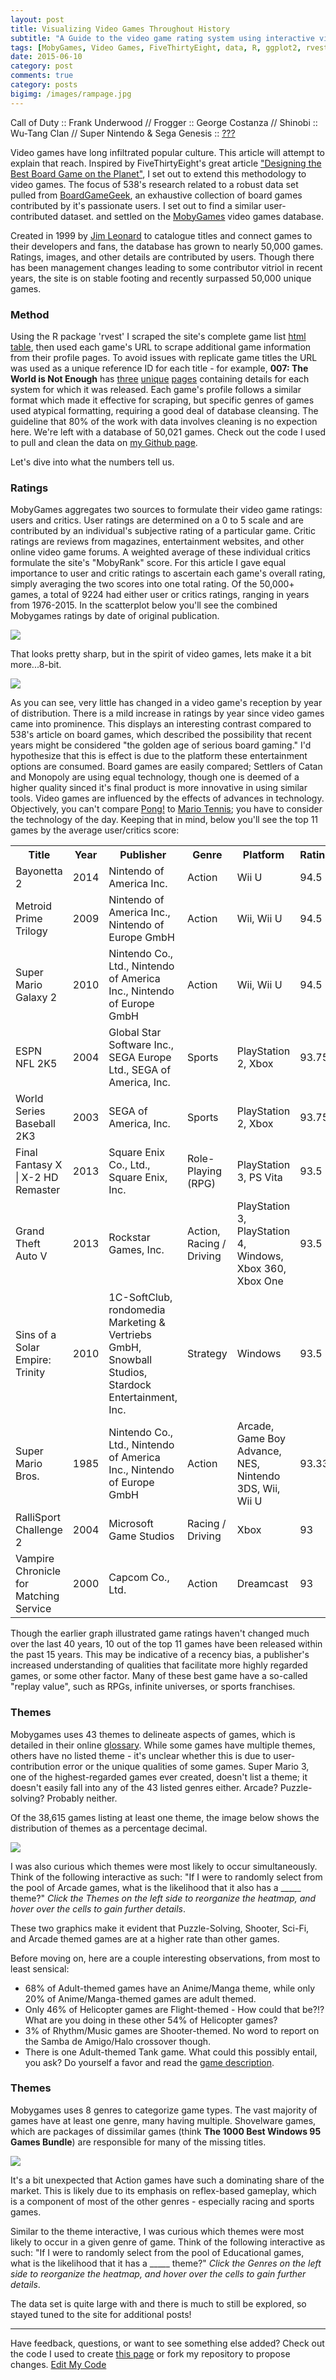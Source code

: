 ```yaml
---
layout: post
title: Visualizing Video Games Throughout History
subtitle: "A Guide to the video game rating system using interactive visuals."
tags: [MobyGames, Video Games, FiveThirtyEight, data, R, ggplot2, rvest, D3.js]
date: 2015-06-10
category: post
comments: true
category: posts
bigimg: /images/rampage.jpg
---
```


<div class="well well-lg">Call of Duty :: Frank Underwood // Frogger :: George Costanza // Shinobi :: Wu-Tang Clan // Super Nintendo & Sega Genesis :: <a href="https://youtu.be/CHio4lLOhKc?t=2m32s">???</a></div>

<p>
Video games have long infiltrated popular culture. This article will attempt to explain that reach. Inspired by FiveThirtyEight's great article <a href="http://fivethirtyeight.com/features/designing-the-best-board-game-on-the-planet/">"Designing the Best Board Game on the Planet"</a>, I set out to extend this methodology to video games. The focus of 538's research related to a robust data set pulled from <a href="http://boardgamegeek.com/">BoardGameGeek</a>, an exhaustive collection of board games contributed by it's passionate users. I set out to find a similar user-contributed dataset. and settled on the <a href="https://www.mobygames.com/">MobyGames</a> video games database.

<p>
Created in 1999 by <a href="https://www.mobygames.com/info/faq5">Jim Leonard</a> to catalogue titles and connect games to their developers and fans, the database has grown to nearly 50,000 games. Ratings, images, and other details are contributed by users. Though there has been management changes leading to some contributor vitriol in recent years, the site is on stable footing and recently surpassed 50,000 unique games.
</p>

<h3>Method</h3>
<p>
Using the R package 'rvest' I scraped the site's complete game list <a href="http://www.mobygames.com/browse/games/list-games/">html table</a>, then used each game's URL to scrape additional game information from their profile pages. To avoid issues with replicate game titles the URL was used as a unique reference ID for each title - for example, <b>007: The World is Not Enough</b> has <a href="http://www.mobygames.com/game/007-the-world-is-not-enough">three</a> <a href="http://www.mobygames.com/game/007-the-world-is-not-enough_">unique</a> <a href="http://www.mobygames.com/game/007-the-world-is-not-enough__">pages</a> containing details for each system for which it was released. Each game's profile follows a similar format which made it effective for scraping, but specific genres of games used atypical formatting, requiring a good deal of database cleansing. The guideline that 80% of the work with data involves cleaning is no expection here. We're left with a database of 50,021 games. Check out the code I used to pull and clean the data on <a href="https://github.com/mikeleeco/Mobygames-Scraper/blob/master/MobygamesScraper.R">my Github page</a>.
</p>
<p>
Let's dive into what the numbers tell us.
</p>

<h3>Ratings</h3>
<p>
MobyGames aggregates two sources to formulate their video game ratings: users and critics. User ratings are determined on a 0 to 5 scale and are contributed by an individual's subjective rating of a particular game. Critic ratings are reviews from magazines, entertainment websites, and other online video game forums. A weighted average of these individual critics formulate the site's "MobyRank" score. For this article I gave equal importance to user and critic ratings to ascertain each game's overall rating, simply averaging the two scores into one total rating. Of the 50,000+ games, a total of 9224 had either user or critics ratings, ranging in years from 1976-2015. In the scatterplot below you'll see the combined Mobygames ratings by date of original publication.
</p>
<img src="/images/gamerank.png" class="img-responsive center-block center-block">


<p>

That looks pretty sharp, but in the spirit of video games, lets make it a bit more...8-bit.
</p>
<p>
<img src="/images/mean_game_ranking_2d.png" class="img-responsive center-block">

</p>

<p>
As you can see, very little has changed in a video game's reception by year of distribution. There is a mild increase in ratings by year since video games came into prominence. This displays an interesting contrast compared to 538's article on board games, which described the possibility that recent years might be considered "the golden age of serious board gaming." I'd hypothesize that this is effect is due to the platform these entertainment options are consumed. Board games are easily compared; Settlers of Catan and Monopoly are using equal technology, though one is deemed of a higher quality sinced it's final product is more innovative in using similar tools. Video games are influenced by the effects of advances in technology. Objectively, you can't compare <a href="https://www.mobygames.com/game/pong____">Pong!</a> to <a href="https://www.mobygames.com/game/mario-tennis">Mario Tennis</a>; you have to consider the technology of the day. Keeping that in mind, below you'll see the top 11 games by the average user/critics score:
</p>
<p>
<p><div class="table-responsive"><table class="table table-hover"><tr class="info"><th>Title</th><th>Year</th><th>Publisher</th><th>Genre</th><th>Platform</th><th>Rating</th></tr>
 <tr><td>Bayonetta 2</td><td>2014</td><td>Nintendo of America Inc.</td><td>Action</td><td>Wii U</td><td>94.5</td></tr>
 <tr><td>Metroid Prime Trilogy</td><td>2009</td><td>Nintendo of America Inc., Nintendo of Europe GmbH</td><td>Action</td><td>Wii, Wii U</td><td>94.5</td></tr>
 <tr><td>Super Mario Galaxy 2</td><td>2010</td><td>Nintendo Co., Ltd., Nintendo of America Inc., Nintendo of Europe GmbH</td><td>Action</td><td>Wii, Wii U</td><td>94.5</td></tr>
 <tr><td>ESPN NFL 2K5</td><td>2004</td><td>Global Star Software Inc., SEGA Europe Ltd., SEGA of America, Inc.</td><td>Sports</td><td>PlayStation 2, Xbox</td><td>93.75</td></tr>
 <tr><td>World Series Baseball 2K3</td><td>2003</td><td>SEGA of America, Inc.</td><td>Sports</td><td>PlayStation 2, Xbox</td><td>93.75</td></tr>
 <tr><td>Final Fantasy X | X-2 HD Remaster</td><td>2013</td><td>Square Enix Co., Ltd., Square Enix, Inc.</td><td>Role-Playing (RPG)</td><td>PlayStation 3, PS Vita</td><td>93.5</td></tr>
 <tr><td>Grand Theft Auto V</td><td>2013</td><td>Rockstar Games, Inc.</td><td>Action, Racing / Driving</td><td>PlayStation 3, PlayStation 4, Windows, Xbox 360, Xbox One</td><td>93.5</td></tr>
 <tr><td>Sins of a Solar Empire: Trinity</td><td>2010</td><td>1C-SoftClub, rondomedia Marketing & Vertriebs GmbH, Snowball Studios, Stardock Entertainment, Inc.</td><td>Strategy</td><td>Windows</td><td>93.5</td></tr>
 <tr><td>Super Mario Bros.</td><td>1985</td><td>Nintendo Co., Ltd., Nintendo of America Inc., Nintendo of Europe GmbH</td><td>Action</td><td>Arcade, Game Boy Advance, NES, Nintendo 3DS, Wii, Wii U</td><td>93.33</td></tr>
 <tr><td>RalliSport Challenge 2</td><td>2004</td><td>Microsoft Game Studios</td><td>Racing / Driving</td><td>Xbox</td><td>93</td></tr>
 <tr><td>Vampire Chronicle for Matching Service</td><td>2000</td><td>Capcom Co., Ltd.</td><td>Action</td><td>Dreamcast</td><td>93</td></tr></table></div></p>
</p>

<p>
Though the earlier graph illustrated game ratings haven't changed much over the last 40 years, 10 out of the top 11 games have been released within the past 15 years. This may be indicative of a recency bias, a publisher's increased understanding of qualities that facilitate more highly regarded games, or some other factor. Many of these best game have a so-called "replay value", such as RPGs, infinite universes, or sports franchises.
</p>


<h3>Themes</h3>
<p>
Mobygames uses 43 themes to delineate aspects of games, which is detailed in their online <a href="http://www.mobygames.com/glossary/genres">glossary</a>. While some games have multiple themes, others have no listed theme - it's unclear whether this is due to user-contribution error or the unique qualities of some games. Super Mario 3, one of the highest-regarded games ever created, doesn't list a theme; it doesn't easily fall into any of the 43 listed genres either. Arcade? Puzzle-solving? Probably neither.
</p>
<p>
Of the 38,615 games listing at least one theme, the image below shows the distribution of themes as a percentage decimal.
</p>
<img src="/images/games_by_theme.png" class="img-responsive center-block">

<p>

I was also curious which themes were most likely to occur simultaneously. Think of the following interactive as such: "If I were to randomly select from the pool of Arcade games, what is the likelihood that it also has a _____ theme?" <i>Click the Themes on the left side to reorganize the heatmap, and hover over the cells to gain further details</i>.
</p>
<style>
      svg *::selection {
         background : transparent;
         width: 700px;
         height: 500px;
         margin-left: 30px;
         font-size: 13px;	
      }
     
      svg *::-moz-selection {
         background:transparent;
      } 
     
      svg *::-webkit-selection {
         background:transparent;
      }
      rect.selection {
        stroke          : #333;
        stroke-dasharray: 4px;
        stroke-opacity  : 0.5;
        fill            : transparent;
      }

      rect.cell-border {
        stroke: #eee;
        stroke-width:0.3px;   
      }

      rect.cell-selected {
        stroke: rgb(51,102,153);
        stroke-width:0.5px;   
      }

      rect.cell-hover {
        stroke: #F00;
        stroke-width:0.3px;   
      }

      text.mono {
        font-size: 9pt;
        font-family: Andale Mono, Andale Mono;
        fill: #4a4a4a;
      }

      text.text-selected {
        fill: #000;
      }

      text.text-highlight {
        fill: #c00;
      }
      text.text-hover {
        fill: #00C;
      }
      #tooltip {
        position: absolute;
        width: 200px;
        height: auto;
        padding: 10px;
        background-color: white;
        -webkit-border-radius: 10px;
        -moz-border-radius: 10px;
        border-radius: 10px;
        -webkit-box-shadow: 4px 4px 10px rgba(0, 0, 0, 0.4);
        -moz-box-shadow: 4px 4px 10px rgba(0, 0, 0, 0.4);
        box-shadow: 4px 4px 10px rgba(0, 0, 0, 0.4);
        pointer-events: none;
      }

      #tooltip.hidden {
        display: none;
      }

      #tooltip p {
        margin: 0;
        font-family: Andale Mono;
        font-size: 12px;
        line-height: 20px;
      }
</style>


<div id="tooltip" class="hidden">
	<p><span id="value"></span></p>
</div>

<script src="http://d3js.org/d3.v3.min.js"></script>



<div id="chart1" class="text-center"></div>

<script>
var margin = { top: 175, right: 10, bottom: 50, left: 175 },
  cellSize=12;
  col_number=43;
  row_number=43;
  width = cellSize*col_number, // - margin.left - margin.right,
  height = cellSize*row_number , // - margin.top - margin.bottom,
  //gridSize = Math.floor(width / 24),
  legendElementWidth = cellSize*2.5,
  colorBuckets = 11,
  colors = ['#FFFFFF','#F1EEF6','#E6D3E1','#DBB9CD','#D19EB9','#C684A4','#BB6990','#B14F7C','#A63467','#9B1A53','#91003F'];
  hcrow = [1,2,3,4,5,6,7,8,9,10,11,12,13,14,15,16,17,18,19,20,21,22,23,24,25,26,27,28,29,30,31,32,33,34,35,36,37,38,39,40,41,42,43],
  hccol = [1,2,3,4,5,6,7,8,9,10,11,12,13,14,15,16,17,18,19,20,21,22,23,24,25,26,27,28,29,30,31,32,33,34,35,36,37,38,39,40,41,42,43],
  rowLabel = ['Adult','Anime/Manga','Arcade','BattleMech','Board/PartyGame','Cards/Tiles','Casino','Chess','Comics','Cyberpunk/DarkSci-Fi','Detective/Mystery','Fantasy','Fighting','Flight','GameShow','Helicopter','HistoricalBattle','Horror','InteractiveFiction (IF)','IF (w/Graphics)','InteractiveMovie','Managerial','MartialArts','Meditative/Zen','Mental Training','Naval','Paddle/Pong','PersistentUniverse','Pinball','Post-Apocalyptic','Puzzle-Solving','Real-Time','Rhythm/Music','Sci-Fi/Futuristic','Shooter','Spy/Espionage','Stealth','Survival','Tank','Train','Turn-based','VideoBackdrop','VisualNovel'],
  colLabel = ['Adult','Anime/Manga','Arcade','BattleMech','Board/PartyGame','Cards/Tiles','Casino','Chess','Comics','Cyberpunk/DarkSci-Fi','Detective/Mystery','Fantasy','Fighting','Flight','GameShow','Helicopter','HistoricalBattle','Horror','InteractiveFiction (IF)','IF (w/Graphics)','InteractiveMovie','Managerial','MartialArts','Meditative/Zen','Mental Training','Naval','Paddle/Pong','PersistentUniverse','Pinball','Post-Apocalyptic','Puzzle-Solving','Real-Time','Rhythm/Music','Sci-Fi/Futuristic','Shooter','Spy/Espionage','Stealth','Survival','Tank','Train','Turn-based','VideoBackdrop','VisualNovel'];

d3.csv("/data/data_heatmap.csv",
function(d) {
  return {
    row:   +d.row_idx,
    col:   +d.col_idx,
    value: +d.vgfreq
  };
},
function(error, data) {
  var colorScale = d3.scale.linear()
      .domain([ 0, 10, 20, 30, 40, 50, 60, 70, 80, 90, 100])
      .range(colors);
  
  var charta = d3.select("div#chart1").append("svg")
      .attr("width", width + margin.left + margin.right)
      .attr("height", height + margin.top + margin.bottom)
      .append("g")
      .attr("transform", "translate(" + margin.left + "," + margin.top + ")")
      ;
  var rowSortOrder=false;
  var colSortOrder=false;
  var rowLabels = charta.append("g")
      .selectAll(".rowLabelg")
      .data(rowLabel)
      .enter()
      .append("text")
      .text(function (d) { return d; })
      .attr("x", 0)
      .attr("y", function (d, i) { return hcrow.indexOf(i+1) * cellSize; })
      .style("text-anchor", "end")
      .attr("transform", "translate(-6," + cellSize / 1.5 + ")")
      .attr("class", function (d,i) { return "rowLabel mono r"+i;} ) 
      .on("mouseover", function(d) {d3.select(this).classed("text-hover",true);})
      .on("mouseout" , function(d) {d3.select(this).classed("text-hover",false);})
      .on("click", function(d,i) {rowSortOrder=!rowSortOrder; sortbylabel("r",i,rowSortOrder);d3.select("#order").property("selectedIndex", 4).node().focus();;})
      ;

  var colLabels = charta.append("g")
      .selectAll(".colLabelg")
      .data(colLabel)
      .enter()
      .append("text")
      .text(function (d) { return d; })
      .attr("x", 0)
      .attr("y", function (d, i) { return hccol.indexOf(i+1) * cellSize; })
      .style("text-anchor", "left")
      .attr("transform", "translate("+cellSize/2 + ",-6) rotate (-90)")
      .attr("class",  function (d,i) { return "colLabel mono c"+i;} )
      .on("mouseover", function(d) {d3.select(this).classed("text-hover",true);})
      .on("mouseout" , function(d) {d3.select(this).classed("text-hover",false);})
      .on("click", function(d,i) {colSortOrder=!colSortOrder;  sortbylabel("c",i,colSortOrder);d3.select("#order").property("selectedIndex", 4).node().focus();;})
      ;

  var heatMap = charta.append("g").attr("class","g3")
        .selectAll(".cellg")
        .data(data,function(d){return d.row+":"+d.col;})
        .enter()
        .append("rect")
        .attr("x", function(d) { return hccol.indexOf(d.col) * cellSize; })
        .attr("y", function(d) { return hcrow.indexOf(d.row) * cellSize; })
        .attr("class", function(d){return "cell cell-border cr"+(d.row-1)+" cc"+(d.col-1);})
        .attr("width", cellSize)
        .attr("height", cellSize)
        .style("fill", function(d) { return colorScale(d.value); })
        /* .on("click", function(d) {
               var rowtext=d3.select(".r"+(d.row-1));
               if(rowtext.classed("text-selected")==false){
                   rowtext.classed("text-selected",true);
               }else{
                   rowtext.classed("text-selected",false);
               }
        })*/
        .on("mouseover", function(d){
               //highlight text
               d3.select(this).classed("cell-hover",true);
               d3.selectAll(".rowLabel").classed("text-highlight",function(r,ri){ return ri==(d.row-1);});
               d3.selectAll(".colLabel").classed("text-highlight",function(c,ci){ return ci==(d.col-1);});
        
               //Update the tooltip position and value
               d3.select("#tooltip")
                 .style("left", (d3.event.pageX+10) + "px")
                 .style("top", (d3.event.pageY-10) + "px")
                 .select("#value")
                 .text(d.value+"% of "+rowLabel[d.row-1]+" games have a "+colLabel[d.col-1]+" theme");  
               //Show the tooltip
               d3.select("#tooltip").classed("hidden", false);
        })
        .on("mouseout", function(){
               d3.select(this).classed("cell-hover",false);
               d3.selectAll(".rowLabel").classed("text-highlight",false);
               d3.selectAll(".colLabel").classed("text-highlight",false);
               d3.select("#tooltip").classed("hidden", true);
        })
        ;

  var legend = charta.selectAll(".legend")
      .data([ 0, 10, 20, 30, 40, 50, 60, 70, 80, 90, 100])
      .enter().append("g")
      .attr("class", "legend");
 
  legend.append("rect")
    .attr("x", function(d, i) { return legendElementWidth * i; })
    .attr("y", height+(cellSize*2))
    .attr("width", legendElementWidth)
    .attr("height", cellSize)
    .style("fill", function(d, i) { return colors[i]; });
 
  legend.append("text")
    .attr("class", "mono")
    .text(function(d) { return d; })
    .attr("width", legendElementWidth)
    .attr("x", function(d, i) { return legendElementWidth * i; })
    .attr("y", height + (cellSize*4));

// Change ordering of cells

  function sortbylabel(rORc,i,sortOrder){
       var t = charta.transition().duration(1500);
       var vgfreq=[];
       var sorted; // sorted is zero-based index
       d3.selectAll(".c"+rORc+i) 
         .filter(function(ce){
            vgfreq.push(ce.value);
          })
       ;
       if(rORc=="r"){ // sort vgfreq of a gene
         sorted=d3.range(col_number).sort(function(a,b){ if(sortOrder){ return vgfreq[b]-vgfreq[a];}else{ return vgfreq[a]-vgfreq[b];}});
         t.selectAll(".cell")
           .attr("x", function(d) { return sorted.indexOf(d.col-1) * cellSize; })
           ;
         t.selectAll(".colLabel")
          .attr("y", function (d, i) { return sorted.indexOf(i) * cellSize; })
         ;
       }else{ // sort vgfreq of a contrast
         sorted=d3.range(row_number).sort(function(a,b){if(sortOrder){ return vgfreq[b]-vgfreq[a];}else{ return vgfreq[a]-vgfreq[b];}});
         t.selectAll(".cell")
           .attr("y", function(d) { return sorted.indexOf(d.row-1) * cellSize; })
           ;
         t.selectAll(".rowLabel")
          .attr("y", function (d, i) { return sorted.indexOf(i) * cellSize; })
         ;
       }
  }

  d3.select("#order").on("change",function(){
    order(this.value);
  });
  

  var sa=d3.select(".g3")
      .on("mousedown", function() {
          if( !d3.event.altKey) {
             d3.selectAll(".cell-selected").classed("cell-selected",false);
             d3.selectAll(".rowLabel").classed("text-selected",false);
             d3.selectAll(".colLabel").classed("text-selected",false);
          }
         var p = d3.mouse(this);
         sa.append("rect")
         .attr({
             rx      : 0,
             ry      : 0,
             class   : "selection",
             x       : p[0],
             y       : p[1],
             width   : 1,
             height  : 1
         })
      })
      .on("mousemove", function() {
         var s = sa.select("rect.selection");
      
         if(!s.empty()) {
             var p = d3.mouse(this),
                 d = {
                     x       : parseInt(s.attr("x"), 10),
                     y       : parseInt(s.attr("y"), 10),
                     width   : parseInt(s.attr("width"), 10),
                     height  : parseInt(s.attr("height"), 10)
                 },
                 move = {
                     x : p[0] - d.x,
                     y : p[1] - d.y
                 }
             ;
      
             if(move.x < 1 || (move.x*2<d.width)) {
                 d.x = p[0];
                 d.width -= move.x;
             } else {
                 d.width = move.x;       
             }
      
             if(move.y < 1 || (move.y*2<d.height)) {
                 d.y = p[1];
                 d.height -= move.y;
             } else {
                 d.height = move.y;       
             }
             s.attr(d);
      
                 // deselect all temporary selected state objects
             d3.selectAll('.cell-selection.cell-selected').classed("cell-selected", false);
             d3.selectAll(".text-selection.text-selected").classed("text-selected",false);

             d3.selectAll('.cell').filter(function(cell_d, i) {
                 if(
                     !d3.select(this).classed("cell-selected") && 
                         // inner circle inside selection frame
                     (this.x.baseVal.value)+cellSize >= d.x && (this.x.baseVal.value)<=d.x+d.width && 
                     (this.y.baseVal.value)+cellSize >= d.y && (this.y.baseVal.value)<=d.y+d.height
                 ) {
      
                     d3.select(this)
                     .classed("cell-selection", true)
                     .classed("cell-selected", true);

                     d3.select(".r"+(cell_d.row-1))
                     .classed("text-selection",true)
                     .classed("text-selected",true);

                     d3.select(".c"+(cell_d.col-1))
                     .classed("text-selection",true)
                     .classed("text-selected",true);
                 }
             });
         }
      })
      .on("mouseup", function() {
            // remove selection frame
         sa.selectAll("rect.selection").remove();
      
             // remove temporary selection marker class
         d3.selectAll('.cell-selection').classed("cell-selection", false);
         d3.selectAll(".text-selection").classed("text-selection",false);
      })
      .on("mouseout", function() {
         if(d3.event.relatedTarget.tagName=='html') {
                 // remove selection frame
             sa.selectAll("rect.selection").remove();
                 // remove temporary selection marker class
             d3.selectAll('.cell-selection').classed("cell-selection", false);
             d3.selectAll(".rowLabel").classed("text-selected",false);
             d3.selectAll(".colLabel").classed("text-selected",false);
         }
      })
      ;
});
</script>
<p>

These two graphics make it evident that Puzzle-Solving, Shooter, Sci-Fi, and Arcade themed games are at a higher rate than other games.
</p>
<p>
Before moving on, here are a couple interesting observations, from most to least sensical:
</p>
<ul>
<li>68% of Adult-themed games have an Anime/Manga theme, while only 20% of Anime/Manga-themed games are adult themed.</li><li>Only 46% of Helicopter games are Flight-themed - How could that be?!? What are you doing in these other 54% of Helicopter games?</li><li>3% of Rhythm/Music games are Shooter-themed. No word to report on the Samba de Amigo/Halo crossover though.</li><li>There is one Adult-themed Tank game. What could this possibly entail, you ask? Do yourself a favor and read the <a href="http://www.mobygames.com/game/space-fuck">game description</a>.</li>
</ul>
<p>
</p>
<h3>Themes</h3>
<p>

Mobygames uses 8 genres to categorize game types. The vast majority of games have at least one genre, many having multiple. Shovelware games, which are packages of dissimilar games (think <b>The 1000 Best Windows 95 Games Bundle</b>) are responsible for many of the missing titles.
</p>
<img src="/images/games_by_genre.png" class="img-responsive center-block">

<p>

It's a bit unexpected that Action games have such a dominating share of the market. This is likely due to its emphasis on reflex-based gameplay, which is a component of most of the other genres - especially racing and sports games.
</p>
<p>
Similar to the theme interactive, I was curious which themes were most likely to occur in a given genre of game. Think of the following interactive as such: "If I were to randomly select from the pool of Educational games, what is the likelihood that it has a _____ theme?" <i>Click the Genres on the left side to reorganize the heatmap, and hover over the cells to gain further details</i>.
</p>
<div id="chart2" class="text-center"></div>

<script type="text/javascript">
var margin = { top: 175, right: 10, bottom: 50, left: 175 },
  cellSize=12;
  cl_number=43;
  rw_number=8;
  widthy = cellSize*cl_number, // - margin.left - margin.right,
  heighty = cellSize*rw_number , // - margin.top - margin.bottom,
  //gridSize = Math.floor(widthy / 24),
  legendElementWidth = cellSize*2.5,
  colorBuckets = 11,
  colors = ['#FFFFFF','#F1EEF6','#E6D3E1','#DBB9CD','#D19EB9','#C684A4','#BB6990','#B14F7C','#A63467','#9B1A53','#91003F'];
  hcrw = [1,2,3,4,5,6,7,8],
  hccl = [1,2,3,4,5,6,7,8,9,10,11,12,13,14,15,16,17,18,19,20,21,22,23,24,25,26,27,28,29,30,31,32,33,34,35,36,37,38,39,40,41,42,43],
  rwLabel = ['Action','Adventure','Educational','RPG','Racing','Simulation','Sports','Strategy'],
  clLabel = ['Adult','Anime/Manga','Arcade','BattleMech','Board/PartyGame','Cards/Tiles','Casino','Chess','Comics','Cyberpunk/DarkSci-Fi','Detective/Mystery','Fantasy','Fighting','Flight','GameShow','Helicopter','HistoricalBattle','Horror','InteractiveFiction (IF)','IF (w/Graphics)','InteractiveMovie','Managerial','MartialArts','Meditative/Zen','Mental Training','Naval','Paddle/Pong','PersistentUniverse','Pinball','Post-Apocalyptic','Puzzle-Solving','Real-Time','Rhythm/Music','Sci-Fi/Futuristic','Shooter','Spy/Espionage','Stealth','Survival','Tank','Train','Turn-based','VideoBackdrop','VisualNovel'];

d3.csv("/data/data_heatmap2.csv",
function(d) {
  return {
    rw:   +d.rw_id,
    cl:   +d.cl_id,
    value: +d.vgfre
  };
},
function(error, data) {
  var colorScale = d3.scale.linear()
      .domain([ 0, 10, 20, 30, 40, 50, 60, 70, 80, 90, 100])
      .range(colors);
  
  var chartb = d3.select("div#chart2").append("svg")
      .attr("width", widthy + margin.left + margin.right)
      .attr("height", heighty + margin.top + margin.bottom)
      .append("g")
      .attr("transform", "translate(" + margin.left + "," + margin.top + ")")
      ;

  var rwSortOrder=false;
  var rwLabels = chartb.append("g")
      .selectAll(".rwLabelg")
      .data(rwLabel)
      .enter()
      .append("text")
      .text(function (d) { return d; })
      .attr("x", 0)
      .attr("y", function (d, i) { return hcrw.indexOf(i+1) * cellSize; })
      .style("text-anchor", "end")
      .attr("transform", "translate(-6," + cellSize / 1.5 + ")")
      .attr("class", function (d,i) { return "rwLabel mono rr"+i;} ) 
      .on("mouseover", function(d) {d3.select(this).classed("text-hover",true);})
      .on("mouseout" , function(d) {d3.select(this).classed("text-hover",false);})
      .on("click", function(d,i) {rwSortOrder=!rwSortOrder; sortbylabel("rr",i,rwSortOrder);d3.select("#order").property("selectedIndex", 4).node().focus();;})
      ;

  var clSortOrder=false;
  var clLabels = chartb.append("g")
      .selectAll(".clLabelg")
      .data(clLabel)
      .enter()
      .append("text")
      .text(function (d) { return d; })
      .attr("x", 0)
      .attr("y", function (d, i) { return hccl.indexOf(i+1) * cellSize; })
      .style("text-anchor", "left")
      .attr("transform", "translate("+cellSize/2 + ",-6) rotate (-90)")
      .attr("class",  function (d,i) { return "clLabel mono cc"+i;} )
      .on("mouseover", function(d) {d3.select(this).classed("text-hover",true);})
      .on("mouseout" , function(d) {d3.select(this).classed("text-hover",false);})
      .on("click", function(d,i) {clSortOrder=!clSortOrder;  sortbylabel("cc",i,clSortOrder);d3.select("#order").property("selectedIndex", 4).node().focus();;})
      ;

  var heat = chartb.append("g").attr("class","g3")
        .selectAll(".cellg")
        .data(data,function(d){return d.rw+":"+d.cl;})
        .enter()
        .append("rect")
        .attr("x", function(d) { return hccl.indexOf(d.cl) * cellSize; })
        .attr("y", function(d) { return hcrw.indexOf(d.rw) * cellSize; })
        .attr("class", function(d){return "cell cell-border ccrr"+(d.rw-1)+" cccc"+(d.cl-1);})
        .attr("width", cellSize)
        .attr("height", cellSize)
        .style("fill", function(d) { return colorScale(d.value); })
        /* .on("click", function(d) {
               var rwtext=d3.select(".rr"+(d.rw-1));
               if(rwtext.classed("text-selected")==false){
                   rwtext.classed("text-selected",true);
               }else{
                   rwtext.classed("text-selected",false);
               }
        })*/
        .on("mouseover", function(d){
               //highlight text
               d3.select(this).classed("cell-hover",true);
               d3.selectAll(".rwLabel").classed("text-highlight",function(r,ri){ return ri==(d.rw-1);});
               d3.selectAll(".clLabel").classed("text-highlight",function(c,ci){ return ci==(d.cl-1);});
        
               //Update the tooltip position and value
               d3.select("#tooltip")
                 .style("left", (d3.event.pageX+10) + "px")
                 .style("top", (d3.event.pageY-10) + "px")
                 .select("#value")
                 .text(d.value+"% of "+rwLabel[d.rw-1]+" games have a "+clLabel[d.cl-1]+" theme");  
               //Show the tooltip
               d3.select("#tooltip").classed("hidden", false);
        })
        .on("mouseout", function(){
               d3.select(this).classed("cell-hover",false);
               d3.selectAll(".rwLabel").classed("text-highlight",false);
               d3.selectAll(".clLabel").classed("text-highlight",false);
               d3.select("#tooltip").classed("hidden", true);
        })
        ;

  var legend = chartb.selectAll(".legend")
      .data([ 0, 10, 20, 30, 40, 50, 60, 70, 80, 90, 100])
      .enter().append("g")
      .attr("class", "legend");
 
  legend.append("rect")
    .attr("x", function(d, i) { return legendElementWidth * i; })
    .attr("y", heighty+(cellSize*2))
    .attr("width", legendElementWidth)
    .attr("height", cellSize)
    .style("fill", function(d, i) { return colors[i]; });
 
  legend.append("text")
    .attr("class", "mono")
    .text(function(d) { return d; })
    .attr("width", legendElementWidth)
    .attr("x", function(d, i) { return legendElementWidth * i; })
    .attr("y", heighty + (cellSize*4));

// Change ordering of cells

  function sortbylabel(rrORcc,i,sortOrder){
       var t = chartb.transition().duration(1500);
       var vgfre=[];
       var sorted; // sorted is zero-based index
       d3.selectAll(".cc"+rrORcc+i) 
         .filter(function(ce){
            vgfre.push(ce.value);
          })
       ;
       if(rrORcc=="rr"){ // sort vgfre of a gene
         sorted=d3.range(cl_number).sort(function(a,b){ if(sortOrder){ return vgfre[b]-vgfre[a];}else{ return vgfre[a]-vgfre[b];}});
         t.selectAll(".cell")
           .attr("x", function(d) { return sorted.indexOf(d.cl-1) * cellSize; })
           ;
         t.selectAll(".clLabel")
          .attr("y", function (d, i) { return sorted.indexOf(i) * cellSize; })
         ;
       }else{ // sort vgfreq of a contrast
         sorted=d3.range(rw_number).sort(function(a,b){if(sortOrder){ return vgfre[b]-vgfre[a];}else{ return vgfre[a]-vgfre[b];}});
         t.selectAll(".cell")
           .attr("y", function(d) { return sorted.indexOf(d.rw-1) * cellSize; })
           ;
         t.selectAll(".rwLabel")
          .attr("y", function (d, i) { return sorted.indexOf(i) * cellSize; })
         ;
       }
  }

  d3.select("#order").on("change",function(){
    order(this.value);
  });
  

  var sa=d3.select(".g3")
      .on("mousedown", function() {
          if( !d3.event.altKey) {
             d3.selectAll(".cell-selected").classed("cell-selected",false);
             d3.selectAll(".rwLabel").classed("text-selected",false);
             d3.selectAll(".clLabel").classed("text-selected",false);
          }
         var p = d3.mouse(this);
         sa.append("rect")
         .attr({
             rx      : 0,
             ry      : 0,
             class   : "selection",
             x       : p[0],
             y       : p[1],
             widthy   : 1,
             heighty  : 1
         })
      })
      .on("mousemove", function() {
         var s = sa.select("rect.selection");
      
         if(!s.empty()) {
             var p = d3.mouse(this),
                 d = {
                     x       : parseInt(s.attr("x"), 10),
                     y       : parseInt(s.attr("y"), 10),
                     widthy   : parseInt(s.attr("width"), 10),
                     heighty  : parseInt(s.attr("height"), 10)
                 },
                 move = {
                     x : p[0] - d.x,
                     y : p[1] - d.y
                 }
             ;
      
             if(move.x < 1 || (move.x*2<d.widthy)) {
                 d.x = p[0];
                 d.widthy -= move.x;
             } else {
                 d.widthy = move.x;       
             }
      
             if(move.y < 1 || (move.y*2<d.heighty)) {
                 d.y = p[1];
                 d.heighty -= move.y;
             } else {
                 d.heighty = move.y;       
             }
             s.attr(d);
      
                 // deselect all temporary selected state objects
             d3.selectAll('.cell-selection.cell-selected').classed("cell-selected", false);
             d3.selectAll(".text-selection.text-selected").classed("text-selected",false);

             d3.selectAll('.cell').filter(function(cell_d, i) {
                 if(
                     !d3.select(this).classed("cell-selected") && 
                         // inner circle inside selection frame
                     (this.x.baseVal.value)+cellSize >= d.x && (this.x.baseVal.value)<=d.x+d.widthy && 
                     (this.y.baseVal.value)+cellSize >= d.y && (this.y.baseVal.value)<=d.y+d.heighty
                 ) {
      
                     d3.select(this)
                     .classed("cell-selection", true)
                     .classed("cell-selected", true);

                     d3.select(".rr"+(cell_d.rw-1))
                     .classed("text-selection",true)
                     .classed("text-selected",true);

                     d3.select(".cc"+(cell_d.cl-1))
                     .classed("text-selection",true)
                     .classed("text-selected",true);
                 }
             });
         }
      })
      .on("mouseup", function() {
            // remove selection frame
         sa.selectAll("rect.selection").remove();
      
             // remove temporary selection marker class
         d3.selectAll('.cell-selection').classed("cell-selection", false);
         d3.selectAll(".text-selection").classed("text-selection",false);
      })
      .on("mouseout", function() {
         if(d3.event.relatedTarget.tagName=='html') {
                 // remove selection frame
             sa.selectAll("rect.selection").remove();
                 // remove temporary selection marker class
             d3.selectAll('.cell-selection').classed("cell-selection", false);
             d3.selectAll(".rwLabel").classed("text-selected",false);
             d3.selectAll(".clLabel").classed("text-selected",false);
         }
      })
      ;
});
</script>

<p>
The data set is quite large with and there is much to still be explored, so stayed tuned to the site for additional posts!
</p>

<hr>

<p>
Have feedback, questions, or want to see something else added? Check out the code I used to create <a href="https://github.com/mikeleeco/mikeleeco.github.com/blob/master/_posts/2015-06-10-video-games-interactive.md">this page</a> or fork my repository to propose changes. <a class="btn btn-primary" href="https://github.com/mikeleeco/Mobygames-Scraper/fork">Edit My Code</a>
</p>

